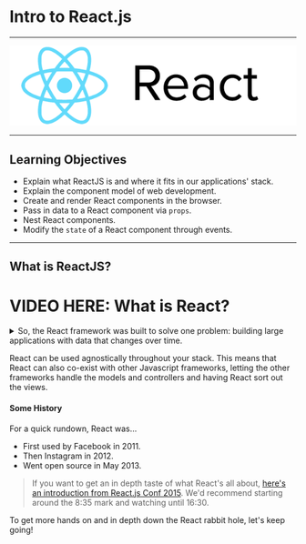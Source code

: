 # Intro to React.js

---

![react-logo](./images/react-white-logo.png)

---

## Learning Objectives

* Explain what ReactJS is and where it fits in our applications' stack.
* Explain the component model of web development.
* Create and render React components in the browser.
* Pass in data to a React component via `props`.
* Nest React components.
* Modify the `state` of a React component through events.

---

## What is ReactJS?

# VIDEO HERE: What is React?

<details>
  <summary>So, the React framework was built to solve one problem: building large applications with data that changes over time.</summary>

  <blockquote> Without React, re-rendering something meant re-rendering everything.
  This had negative implications on processing power and ultimately user experience, which at times became glitchy and laggy. </blockquote>

</details>

React can be used agnostically throughout your stack. This means that React can also co-exist with other Javascript frameworks, letting the other frameworks handle the models and controllers and having React sort out the views.

#### Some History

For a quick rundown, React was...
* First used by Facebook in 2011.
* Then Instagram in 2012.
* Went open source in May 2013.


> If you want to get an in depth taste of what React's all about, [here's an introduction from React.js Conf 2015](https://www.youtube.com/watch?v=KVZ-P-ZI6W4&feature=youtu.be&t=510). We'd recommend starting around the 8:35 mark and watching until 16:30.

To get more hands on and in depth down the React rabbit hole, let's keep going!
